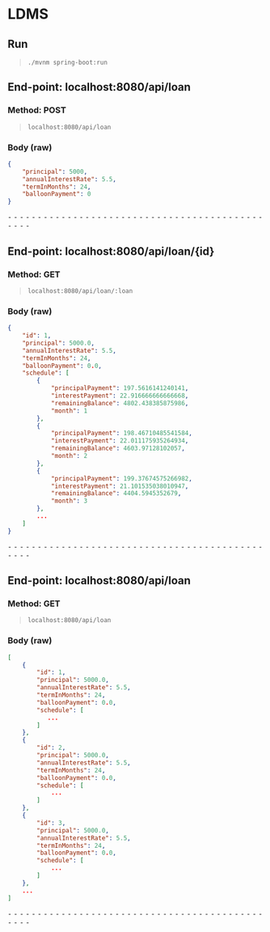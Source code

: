 # LDMS

## Run

> ```
> ./mvnm spring-boot:run
> ```

## End-point: localhost:8080/api/loan

### Method: POST

> ```
> localhost:8080/api/loan
> ```

### Body (**raw**)

```json
{
	"principal": 5000,
	"annualInterestRate": 5.5,
	"termInMonths": 24,
	"balloonPayment": 0
}
```

⁃ ⁃ ⁃ ⁃ ⁃ ⁃ ⁃ ⁃ ⁃ ⁃ ⁃ ⁃ ⁃ ⁃ ⁃ ⁃ ⁃ ⁃ ⁃ ⁃ ⁃ ⁃ ⁃ ⁃ ⁃ ⁃ ⁃ ⁃ ⁃ ⁃ ⁃ ⁃ ⁃ ⁃ ⁃ ⁃ ⁃ ⁃ ⁃ ⁃ ⁃ ⁃ ⁃ ⁃ ⁃ ⁃ ⁃

## End-point: localhost:8080/api/loan/{id}

### Method: GET

> ```
> localhost:8080/api/loan/:loan
> ```

### Body (**raw**)

```json
{
    "id": 1,
    "principal": 5000.0,
    "annualInterestRate": 5.5,
    "termInMonths": 24,
    "balloonPayment": 0.0,
    "schedule": [
        {
            "principalPayment": 197.5616141240141,
            "interestPayment": 22.916666666666668,
            "remainingBalance": 4802.438385875986,
            "month": 1
        },
        {
            "principalPayment": 198.46710485541584,
            "interestPayment": 22.011175935264934,
            "remainingBalance": 4603.97128102057,
            "month": 2
        },
        {
            "principalPayment": 199.37674575266982,
            "interestPayment": 21.101535038010947,
            "remainingBalance": 4404.5945352679,
            "month": 3
        },
        ...
    ]
}
```

⁃ ⁃ ⁃ ⁃ ⁃ ⁃ ⁃ ⁃ ⁃ ⁃ ⁃ ⁃ ⁃ ⁃ ⁃ ⁃ ⁃ ⁃ ⁃ ⁃ ⁃ ⁃ ⁃ ⁃ ⁃ ⁃ ⁃ ⁃ ⁃ ⁃ ⁃ ⁃ ⁃ ⁃ ⁃ ⁃ ⁃ ⁃ ⁃ ⁃ ⁃ ⁃ ⁃ ⁃ ⁃ ⁃ ⁃

## End-point: localhost:8080/api/loan

### Method: GET

> ```
> localhost:8080/api/loan
> ```

### Body (**raw**)

```json
[
    {
        "id": 1,
        "principal": 5000.0,
        "annualInterestRate": 5.5,
        "termInMonths": 24,
        "balloonPayment": 0.0,
        "schedule": [
           ...
        ]
    },
    {
        "id": 2,
        "principal": 5000.0,
        "annualInterestRate": 5.5,
        "termInMonths": 24,
        "balloonPayment": 0.0,
        "schedule": [
            ...
        ]
    },
    {
        "id": 3,
        "principal": 5000.0,
        "annualInterestRate": 5.5,
        "termInMonths": 24,
        "balloonPayment": 0.0,
        "schedule": [
            ...
        ]
    },
    ...
]

```

⁃ ⁃ ⁃ ⁃ ⁃ ⁃ ⁃ ⁃ ⁃ ⁃ ⁃ ⁃ ⁃ ⁃ ⁃ ⁃ ⁃ ⁃ ⁃ ⁃ ⁃ ⁃ ⁃ ⁃ ⁃ ⁃ ⁃ ⁃ ⁃ ⁃ ⁃ ⁃ ⁃ ⁃ ⁃ ⁃ ⁃ ⁃ ⁃ ⁃ ⁃ ⁃ ⁃ ⁃ ⁃ ⁃ ⁃
